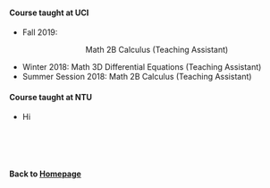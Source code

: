 #### Course taught at UCI

* Fall 2019:              <p align="center"> Math 2B Calculus (Teaching Assistant) <p>      
* Winter 2018:            Math 3D Differential Equations (Teaching Assistant)   
* Summer Session 2018:    Math 2B Calculus (Teaching Assistant) 


#### Course taught at NTU
* Hi



                        
<br />    
<br />
<br />
      
#### Back to [Homepage](https://chaominl.github.io)
